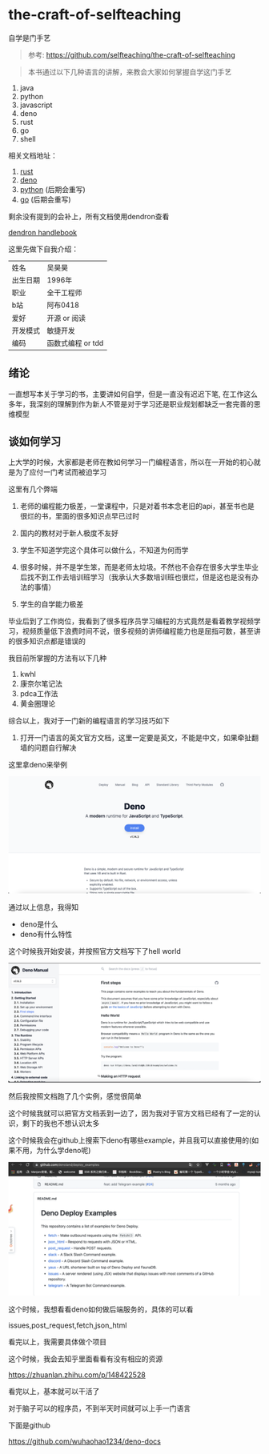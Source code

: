 # the-craft-of-selfteaching

自学是门手艺

> 参考: https://github.com/selfteaching/the-craft-of-selfteaching

> 本书通过以下几种语言的讲解，来教会大家如何掌握自学这门手艺

1. java
2. python
3. javascript
4. deno
5. rust
6. go
7. shell

相关文档地址：

1. [rust](https://github.com/wuhaohao1234/rust-docs)
2. [deno](https://github.com/wuhaohao1234/deno-docs)
3. [python](https://github.com/wuhaohao1234/python-handlebook) (后期会重写)
4. [go](https://github.com/wuhaohao1234/golang-handlebook) (后期会重写)

剩余没有提到的会补上，所有文档使用dendron查看

[dendron handlebook](https://github.com/wuhaohao1234/study-dendron-docs)

这里先做下自我介绍：

<table>
  <tr>
    <td>姓名</td>
    <td>吴昊昊</td>
  </tr>
  <tr>
    <td>出生日期</td>
    <td>1996年</td>
  </tr>
  <tr>
    <td>职业</td>
    <td>全干工程师</td>
  </tr>
  <tr>
    <td>b站</td>
    <td>阿布0418</td>
  </tr>
  <tr>
    <td>爱好</td>
    <td>开源 or 阅读</td>
  </tr>
  <tr>
    <td>开发模式</td>
    <td>敏捷开发</td>
  </tr>
  <tr>
    <td>编码</td>
    <td>函数式编程 or tdd</td>
  </tr>
</table>

## 绪论

一直想写本关于学习的书，主要讲如何自学，但是一直没有迟迟下笔, 在工作这么多年，我深刻的理解到作为新人不管是对于学习还是职业规划都缺乏一套完善的思维模型

## 谈如何学习

上大学的时候，大家都是老师在教如何学习一门编程语言，所以在一开始的初心就是为了应付一门考试而被迫学习

这里有几个弊端

1. 老师的编程能力极差，一堂课程中，只是对着书本念老旧的api，甚至书也是很烂的书，里面的很多知识点早已过时

2. 国内的教材对于新人极度不友好

3. 学生不知道学完这个具体可以做什么，不知道为何而学

4. 很多时候，并不是学生笨，而是老师太垃圾。不然也不会存在很多大学生毕业后找不到工作去培训班学习（我承认大多数培训班也很烂，但是这也是没有办法的事情）

5. 学生的自学能力极差

毕业后到了工作岗位，我看到了很多程序员学习编程的方式竟然是看着教学视频学习，视频质量低下浪费时间不说，很多视频的讲师编程能力也是屈指可数，甚至讲的很多知识点都是错误的

我目前所掌握的方法有以下几种

1. kwhl
2. 康奈尔笔记法
3. pdca工作法
4. 黄金圈理论

综合以上，我对于一门新的编程语言的学习技巧如下

1. 打开一门语言的英文官方文档，这里一定要是英文，不能是中文，如果牵扯翻墙的问题自行解决

这里拿deno来举例

![](2021-10-05-17-39-04.png)

通过以上信息，我得知
  - deno是什么
  - deno有什么特性

这个时候我开始安装，并按照官方文档写下了hell world

![](2021-10-05-17-44-49.png)

然后我按照文档跑了几个实例，感觉很简单

这个时候我就可以把官方文档丢到一边了，因为我对于官方文档已经有了一定的认识，剩下的我也不想认识太多

这个时候我会在github上搜索下deno有哪些example，并且我可以直接使用的(如果不用，为什么学deno呢)

![](2021-10-05-17-53-45.png)

这个时候，我想看看deno如何做后端服务的，具体的可以看

issues,post_request,fetch,json_html

看完以上，我需要具体做个项目

这个时候，我会去知乎里面看看有没有相应的资源

https://zhuanlan.zhihu.com/p/148422528

看完以上，基本就可以干活了

对于脑子可以的程序员，不到半天时间就可以上手一门语言

下面是github

https://github.com/wuhaohao1234/deno-docs